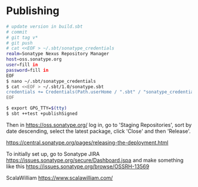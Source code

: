
# Publishing

``` bash
# update version in build.sbt
# commit
# git tag v*
# git push
# cat <<EOF > ~/.sbt/sonatype_credentials
realm=Sonatype Nexus Repository Manager
host=oss.sonatype.org
user=fill in
password=fill in
EOF
$ nano ~/.sbt/sonatype_credentials
$ cat <<EOF > ~/.sbt/1.0/sonatype.sbt
credentials += Credentials(Path.userHome / ".sbt" / "sonatype_credentials")
EOF

$ export GPG_TTY=$(tty)
$ sbt ++test +publishSigned
```

Then in https://oss.sonatype.org/ log in, go to 'Staging Repositories', sort by date descending, select the latest package, click 'Close' and then 'Release'.

https://central.sonatype.org/pages/releasing-the-deployment.html

To initially set up, go to Sonatype JIRA https://issues.sonatype.org/secure/Dashboard.jspa and make something like this https://issues.sonatype.org/browse/OSSRH-13569

ScalaWilliam <https://www.scalawilliam.com/>
